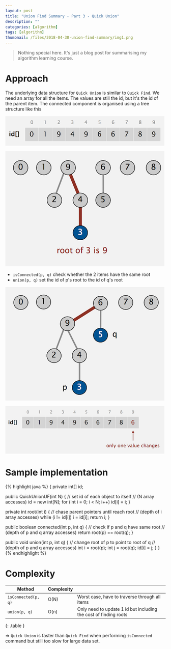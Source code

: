 ```yaml
---
layout: post
title: "Union Find Summary - Part 3 - Quick Union"
description: ""
categories: [algorithm]
tags: [algorithm]
thumbnail: /files/2018-04-30-union-find-summary/img1.png
---
```


> Nothing special here. It's just a blog post for summarising my algorithm learning course.

# Approach

The underlying data structure for `Quick Union` is similar to `Quick Find`. We need an array for all
the items. The values are still the id, but it's the id of the parent item. The connected component
is organised using a tree structure like this

![](/files/2018-04-30-union-find-summary/img5.png)

![](/files/2018-04-30-union-find-summary/img6.png)

- `isConnected(p, q)` check whether the 2 items have the same root
- `union(p, q)` set the id of p's root to the id of q's root

<!-- more -->

![](/files/2018-04-30-union-find-summary/img7.png)

![](/files/2018-04-30-union-find-summary/img8.png)

# Sample implementation

{% highlight java %}
{
  private int[] id;

  public QuickUnionUF(int N)
  {
    // set id of each object to itself
    // (N array accesses)
    id = new int[N];
    for (int i = 0; i < N; i++) id[i] = i;
  }

  private int root(int i)
  {
    // chase parent pointers until reach root
    // (depth of i array accesses)
    while (i != id[i]) i = id[i];
    return i;
  }

  public boolean connected(int p, int q)
  {
    // check if p and q have same root
    // (depth of p and q array accesses)
    return root(p) == root(q);
  }

  public void union(int p, int q)
  {
    // change root of p to point to root of q
    // (depth of p and q array accesses)
    int i = root(p);
    int j = root(q);
    id[i] = j;
  }
}
{% endhighlight %}

# Complexity

|Method|Complexity||
|----|----|----|
|`isConnected(p, q)`|O(N)|Worst case, have to traverse through all items|
|`union(p, q)`|O(n)|Only need to update 1 id but including the cost of finding roots|
{: .table }

=> `Quick Union` is faster than `Quick Find` when performing `isConnected` command but still too slow
for large data set.
